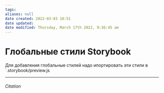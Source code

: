 ```yaml
---
tags: 
aliases: null
date created: 2022-03-03 10:51
date updated:
date modified: Thursday, March 17th 2022, 9:36:45 am
---
```


# Глобальные стили Storybook

Для добавления глобальные стилей надо ипортировать эти стили в `.storybook/preview.js

---

###### Citation
